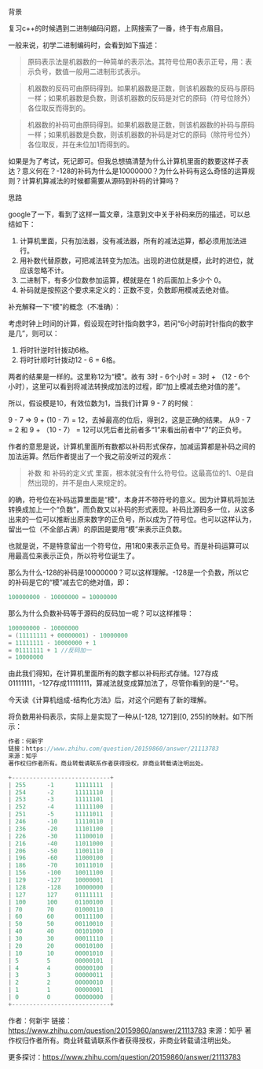 背景

复习c++的时候遇到二进制编码问题，上网搜索了一番，终于有点眉目。 

一般来说，初学二进制编码时，会看到如下描述：

>原码表示法是机器数的一种简单的表示法。其符号位用0表示正号，用：表示负号，数值一般用二进制形式表示。

>机器数的反码可由原码得到。如果机器数是正数，则该机器数的反码与原码一样；如果机器数是负数，则该机器数的反码是对它的原码（符号位除外）各位取反而得到的。

>机器数的补码可由原码得到。如果机器数是正数，则该机器数的补码与原码一样；如果机器数是负数，则该机器数的补码是对它的原码（除符号位外）各位取反，并在未位加1而得到的。

如果是为了考试，死记即可。但我总想搞清楚为什么计算机里面的数要这样子表达？意义何在？-128的补码为什么是10000000？为什么补码有这么奇怪的运算规则？计算机算减法的时候都需要从源码到补码的计算吗？

思路

google了一下，看到了这样一篇文章，注意到文中关于补码来历的描述，可以总结如下：

1. 计算机里面，只有加法器，没有减法器，所有的减法运算，都必须用加法进行。
1. 用补数代替原数，可把减法转变为加法。出现的进位就是模，此时的进位，就应该忽略不计。
1. 二进制下，有多少位数参加运算，模就是在 1 的后面加上多少个 0。
1. 补码就是按照这个要求来定义的：正数不变，负数即用模减去绝对值。

补充解释一下“模”的概念（不准确）：

考虑时钟上时间的计算，假设现在时针指向数字3，若问“6小时前时针指向的数字是几”，则可以：
1. 将时针逆时针拨动6格。
2. 将时针顺时针拨动12 - 6 = 6格。

两者的结果是一样的。这里称12为“模”。故有 3时 - 6个小时 = 3时 + （12 - 6个小时），这里可以看到将减法转换成加法的过程，即“加上模减去绝对值的差”。

所以，假设模是10，有效位数为1，当我们计算 9 - 7 的时候：

9 - 7 => 9 + (10 - 7) = 12，去掉最高的位后，得到2，这是正确的结果。
从9 - 7 = 2 和 9 + （10 - 7） = 12可以凭后者比前者多“1”来看出前者中“7”的正负号。

作者的意思是说，计算机里面所有数都以补码形式保存，加减运算都是补码之间的加法运算。然后作者提出了一个我之前没听过的观点：
>补数 和 补码的定义式 里面，根本就没有什么符号位。这最高位的1、0是自然出现的，并不是由人来规定的。

的确，符号位在补码运算里面是“模”，本身并不带符号的意义。因为计算机将加法转换成加上一个“负数”，而负数又以补码的形式表现。补码比源码多一位，从这多出来的一位可以推断出原来数字的正负号，所以成为了符号位。也可以这样认为，留出一位（不全部占满）的原因是要用“模”来表示正负数。

也就是说，不是特意留出一个符号位，用1和0来表示正负号。而是补码运算可以用最高位来表示正负，所以符号位诞生了。

那么为什么-128的补码是10000000？可以这样理解。-128是一个负数，所以它的补码是它的“模”减去它的绝对值，即：

```java
100000000 - 10000000 = 10000000
```

那么为什么负数补码等于源码的反码加一呢？可以这样推导：

```java
100000000 - 10000000 
= (11111111 + 00000001) - 10000000 
= 11111111 - 10000000 + 1 
= 01111111 + 1 //反码加一
= 10000000
```

由此我们得知，在计算机里面所有的数字都以补码形式存储。127存成01111111，-127存成11111111，算减法就变成算加法了，尽管你看到的是“-”号。

今天读《计算机组成-结构化方法》后，对这个问题有了新的理解。

将负数用补码表示，实际上是实现了一种从[-128, 127]到[0, 255]的映射。如下所示：

```java
作者：何新宇
链接：https://www.zhihu.com/question/20159860/answer/21113783
来源：知乎
著作权归作者所有。商业转载请联系作者获得授权，非商业转载请注明出处。

+----------------------------+
| 255      -1      11111111  |
| 254      -2      11111110  |
| 253      -3      11111101  |
| 252      -4      11111100  |
| 251      -5      11111011  |
| 246      -10     11110110  |
| 236      -20     11101100  |
| 226      -30     11100010  |
| 216      -40     11011000  |
| 206      -50     11001110  |
| 196      -60     11000100  |
| 186      -70     10111010  |
| 156      -100    10011100  |
| 129      -127    10000001  |
| 128      -128    10000000  |
| 127      127     01111111  |
| 100      100     01100100  |
| 70       70      01000110  |
| 60       60      00111100  |
| 50       50      00110010  |
| 40       40      00101000  |
| 30       30      00011110  |
| 20       20      00010100  |
| 10       10      00001010  |
| 5        5       00000101  |
| 4        4       00000100  |
| 3        3       00000011  |
| 2        2       00000010  |
| 1        1       00000001  |
| 0        0       00000000  |
+----------------------------+
```

作者：何新宇
链接：https://www.zhihu.com/question/20159860/answer/21113783
来源：知乎
著作权归作者所有。商业转载请联系作者获得授权，非商业转载请注明出处。

更多探讨：https://www.zhihu.com/question/20159860/answer/21113783